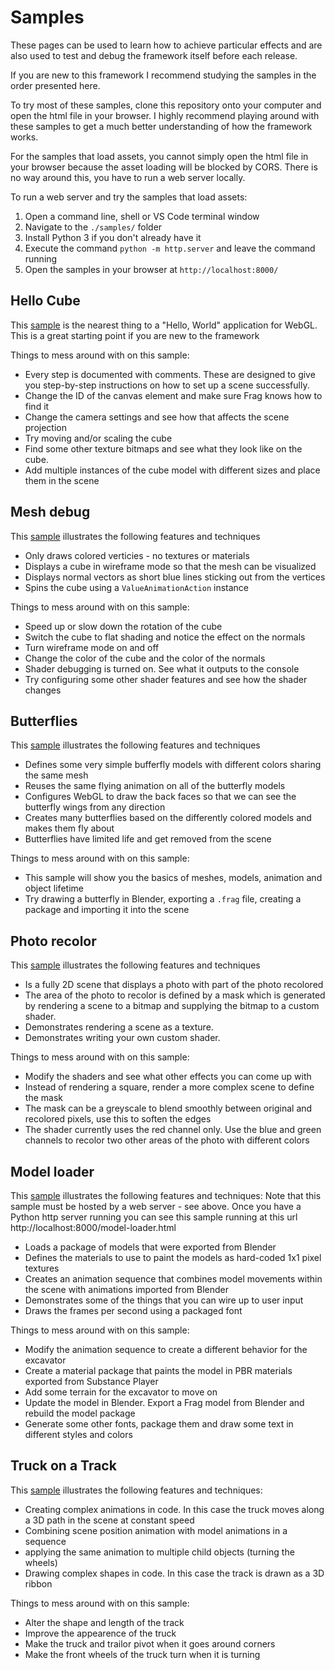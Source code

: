 # Samples
These pages can be used to learn how to achieve particular effects and are 
also used to test and debug the framework itself before each release.

If you are new to this framework I recommend studying the samples in the order
presented here.

To try most of these samples, clone this repository onto your computer and open the
html file in your browser. I highly recommend playing around with these samples
to get a much better understanding of how the framework works.

For the samples that load assets, you cannot simply open the html file in your browser
because the asset loading will be blocked by CORS. There is no way around this, you
have to run a web server locally.

To run a web server and try the samples that load assets:
1. Open a command line, shell or VS Code terminal window
2. Navigate to the `./samples/` folder
3. Install Python 3 if you don't already have it
4. Execute the command `python -m http.server` and leave the command running
5. Open the samples in your browser at `http://localhost:8000/`

## Hello Cube
This [sample](hello-cube.html) is the nearest thing to a "Hello, World" 
application for WebGL. This is a great starting point if you are new to the framework

Things to mess around with on this sample:
* Every step is documented with comments. These are designed to give you step-by-step
  instructions on how to set up a scene successfully.
* Change the ID of the canvas element and make sure Frag knows how to find it
* Change the camera settings and see how that affects the scene projection
* Try moving and/or scaling the cube
* Find some other texture bitmaps and see what they look like on the cube.
* Add multiple instances of the cube model with different sizes and place them in the scene

## Mesh debug
This [sample](mesh-debug.html) illustrates the following features and techniques
* Only draws colored verticies - no textures or materials
* Displays a cube in wireframe mode so that the mesh can be visualized
* Displays normal vectors as short blue lines sticking out from the vertices
* Spins the cube using a `ValueAnimationAction` instance

Things to mess around with on this sample:
* Speed up or slow down the rotation of the cube
* Switch the cube to flat shading and notice the effect on the normals
* Turn wireframe mode on and off
* Change the color of the cube and the color of the normals
* Shader debugging is turned on. See what it outputs to the console
* Try configuring some other shader features and see how the shader changes

## Butterflies
This [sample](butterflies.html) illustrates the following features and techniques
* Defines some very simple bufferfly models with different colors sharing the same mesh
* Reuses the same flying animation on all of the butterfly models
* Configures WebGL to draw the back faces so that we can see the butterfly wings from any direction
* Creates many butterflies based on the differently colored models and makes them fly about
* Butterflies have limited life and get removed from the scene

Things to mess around with on this sample:
* This sample will show you the basics of meshes, models, animation and object lifetime
* Try drawing a butterfly in Blender, exporting a `.frag` file, creating a package and importing it into the scene

## Photo recolor
This [sample](photo-recolor.html) illustrates the following features and techniques
* Is a fully 2D scene that displays a photo with part of the photo recolored
* The area of the photo to recolor is defined by a mask which is generated by rendering a
  scene to a bitmap and supplying the bitmap to a custom shader.
* Demonstrates rendering a scene as a texture.
* Demonstrates writing your own custom shader.

Things to mess around with on this sample:
* Modify the shaders and see what other effects you can come up with
* Instead of rendering a square, render a more complex scene to define the mask
* The mask can be a greyscale to blend smoothly between original and recolored pixels, use this to soften the edges
* The shader currently uses the red channel only. Use the blue and green channels to recolor two other areas of the photo with different colors

## Model loader
This [sample](model-loader.html) illustrates the following features and techniques:
Note that this sample must be hosted by a web server - see above.
Once you have a Python http server running you can see this sample running at this url http://localhost:8000/model-loader.html
* Loads a package of models that were exported from Blender
* Defines the materials to use to paint the models as hard-coded 1x1 pixel textures
* Creates an animation sequence that combines model movements within the scene with animations imported from Blender
* Demonstrates some of the things that you can wire up to user input
* Draws the frames per second using a packaged font

Things to mess around with on this sample:
* Modify the animation sequence to create a different behavior for the excavator
* Create a material package that paints the model in PBR materials exported from Substance Player
* Add some terrain for the excavator to move on
* Update the model in Blender. Export a Frag model from Blender and rebuild the model package
* Generate some other fonts, package them and draw some text in different styles and colors

## Truck on a Track
This [sample](truck-on-track.html) illustrates the following features and techniques:
* Creating complex animations in code. In this case the truck moves along a 3D path in the scene at constant speed
* Combining scene position animation with model animations in a sequence
* applying the same animation to multiple child objects (turning the wheels)
* Drawing complex shapes in code. In this case the track is drawn as a 3D ribbon

Things to mess around with on this sample:
* Alter the shape and length of the track
* Improve the appearence of the truck
* Make the truck and trailor pivot when it goes around corners
* Make the front wheels of the truck turn when it is turning
